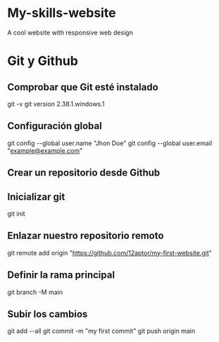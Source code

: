# My-skills-website
A cool website with responsive web design

# Git y Github

## Comprobar que Git esté instalado

git -v
git version 2.38.1.windows.1


## Configuración global

git config --global user.name "Jhon Doe"
git config --global user.email "example@example.com"


## Crear un repositorio desde Github

## Inicializar git

git init


## Enlazar nuestro repositorio remoto

git remote add origin "https://github.com/12aptor/my-first-website.git"


## Definir la rama principal

git branch -M main


## Subir los cambios

git add --all
git commit -m "my first commit"
git push origin main